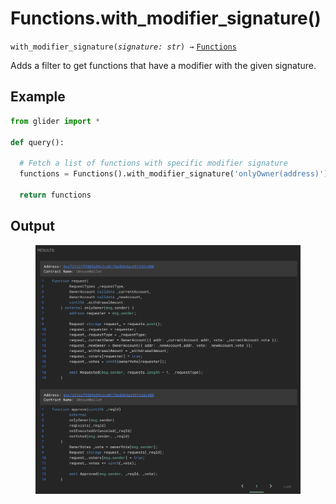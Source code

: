 # Functions.with\_modifier\_signature()

`with_modifier_signature(`_`signature: str`_`) →` [`Functions`](./)

Adds a filter to get functions that have a modifier with the given signature.

## Example

```python
from glider import *

def query():
  
  # Fetch a list of functions with specific modifier signature
  functions = Functions().with_modifier_signature('onlyOwner(address)').exec(2)

  return functions
```

## Output

<figure><img src="../../../.gitbook/assets/image (7) (1) (1).png" alt=""><figcaption></figcaption></figure>
